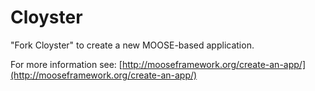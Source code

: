 Cloyster
=====

"Fork Cloyster" to create a new MOOSE-based application.

For more information see: [http://mooseframework.org/create-an-app/](http://mooseframework.org/create-an-app/)
